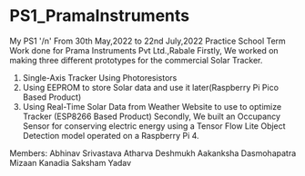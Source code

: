 # PS1_PramaInstruments
My PS1 '/n'
From 30th May,2022 to 22nd July,2022
Practice School Term 
Work done for Prama Instruments Pvt Ltd.,Rabale
Firstly, We worked on making three different prototypes for the commercial Solar Tracker.
1. Single-Axis Tracker Using Photoresistors 
2. Using EEPROM to store Solar data and use it later(Raspberry Pi Pico Based Product) 
3. Using Real-Time Solar Data from Weather Website to use to optimize Tracker (ESP8266 Based Product)
Secondly, We built an Occupancy Sensor for conserving electric energy using a Tensor Flow Lite Object Detection model operated on a Raspberry Pi 4.

Members:
Abhinav Srivastava
Atharva Deshmukh
Aakanksha Dasmohapatra
Mizaan Kanadia
Saksham Yadav
